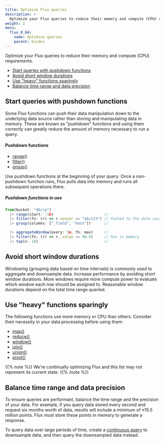 ```yaml
---
title: Optimize Flux queries
description: >
  Optimize your Flux queries to reduce their memory and compute (CPU) requirements.
weight: 2
menu:
  flux_0_64:
    name: Optimize queries
    parent: Guides
---
```


Optimize your Flux queries to reduce their memory and compute (CPU) requirements.

- [Start queries with pushdown functions](#start-queries-with-pushdown-functions)
- [Avoid short window durations](#avoid-short-window-durations)
- [Use "heavy" functions sparingly](#use-heavy-functions-sparingly)
- [Balance time range and data precision](#balance-time-range-and-data-precision)

## Start queries with pushdown functions
Some Flux functions can push their data manipulation down to the underlying
data source rather than storing and manipulating data in memory.
These are known as "pushdown" functions and using them correctly can greatly
reduce the amount of memory necessary to run a query.

#### Pushdown functions
- [range()](/flux/v0.64/stdlib/built-in/transformations/range/)
- [filter()](/flux/v0.64/stdlib/built-in/transformations/filter/)
- [group()](/flux/v0.64/stdlib/built-in/transformations/group/)

Use pushdown functions at the beginning of your query.
Once a non-pushdown function runs, Flux pulls data into memory and runs all
subsequent operations there.

##### Pushdown functions in use
```js
from(bucket: "db/rp")
  |> range(start: -1h)                       //
  |> filter(fn: (r) => r.sensor == "abc123") // Pushed to the data source
  |> group(columns: ["_field", "host"])      //

  |> aggregateWindow(every: 5m, fn: max)     //
  |> filter(fn: (r) => r._value >= 90.0)     // Run in memory
  |> top(n: 10)                              //
```

## Avoid short window durations
Windowing (grouping data based on time intervals) is commonly used to aggregate and downsample data.
Increase performance by avoiding short window durations.
More windows require more compute power to evaluate which window each row should be assigned to.
Reasonable window durations depend on the total time range queried.

## Use "heavy" functions sparingly
The following functions use more memory or CPU than others.
Consider their necessity in your data processing before using them:

- [map()](/flux/v0.64/stdlib/built-in/transformations/map/)
- [reduce()](/flux/v0.64/stdlib/built-in/transformations/aggregates/reduce/)
- [window()](/flux/v0.64/stdlib/built-in/transformations/window/)
- [join()](/flux/v0.64/stdlib/built-in/transformations/join/)
- [union()](/flux/v0.64/stdlib/built-in/transformations/union/)
- [pivot()](/flux/v0.64/stdlib/built-in/transformations/pivot/)

{{% note %}}
We're continually optimizing Flux and this list may not represent its current state.
{{% /note %}}

## Balance time range and data precision
To ensure queries are performant, balance the time range and the precision of your data.
For example, if you query data stored every second and request six months worth of data,
results will include a minimum of ≈15.5 million points.
Flux must store these points in memory to generate a response.

To query data over large periods of time, create a [continuous query](/influxdb/latest/query_language/continuous_queries/)
to downsample data, and then query the downsampled data instead.
